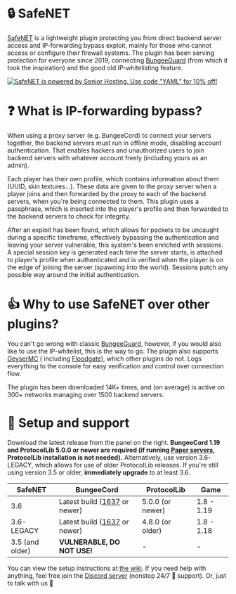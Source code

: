 # 🔒 SafeNET

[SafeNET](https://www.spigotmc.org/resources/65075/) is a lightweight plugin protecting you from direct backend server
access and IP-forwarding bypass exploit, mainly for those who cannot access or configure their firewall systems. The
plugin has been serving protection for everyone since 2019,
connecting [BungeeGuard](https://github.com/lucko/BungeeGuard) (from which it took the inspiration) and the good old
IP-whitelisting feature.

[![SafeNET is powered by Senior Hosting. Use code "YAML" for 10% off!](https://cdn.discordapp.com/attachments/927561782279675977/945372759289126973/Group_129.png)](https://senior-host.com/)

# ❓ What is IP-forwarding bypass?

When using a proxy server (e.g. BungeeCord) to connect your servers together, the backend servers must run in offline
mode, disabling account authentication. That enables hackers and unauthorized users to join backend servers with
whatever account freely (including yours as an admin).

Each player has their own profile, which contains information about them (UUID, skin textures...). These data are given
to the proxy server when a player joins and then forwarded by the proxy to each of the backend servers, when you're
being connected to them. This plugin uses a passphrase, which is inserted into the player's profile and then forwarded
to the backend servers to check for integrity.

After an exploit has been found, which allows for packets to be uncaught during a specific timeframe, effectively
bypassing the authentication and leaving your server vulnerable, this system's been enriched with sessions. A special
session key is generated each time the server starts, is attached to player's profile when authenticated and is verified
when the player is on the edge of joining the server (spawning into the world). Sessions patch any possible way around
the initial authentication.

# 👍 Why to use SafeNET over other plugins?

You can't go wrong with classic [BungeeGuard](https://github.com/lucko/BungeeGuard), however, if you would also like to
use the IP-whitelist, this is the way to go. The plugin also supports [GeyserMC](https://github.com/GeyserMC/Geyser) (
including [Floodgate](https://github.com/GeyserMC/Floodgate/)), which other plugins do not. Logs everything to the
console for easy verification and control over connection flow.

The plugin has been downloaded 14K+ times, and (on average) is active on 300+ networks managing over 1500 backend
servers.

# 🔧 Setup and support

Download the latest release from the panel on the right. **BungeeCord 1.19 and ProtocolLib 5.0.0 or newer are
required (if running [Paper servers](https://papermc.io/), ProtocolLib installation is not needed).** Alternatively, use version 3.6-LEGACY, which allows for use of older ProtocolLib releases. If you're still
using version 3.5 or older, **immediately upgrade** to at least 3.6.

| SafeNET | BungeeCord | ProtocolLib | Game |
| ------- | ---------- | ----------- | ---- |
| 3.6 | Latest build ([1637](https://ci.md-5.net/job/BungeeCord/1637/) or newer) | 5.0.0 (or newer) | 1.8 - 1.19 |
| 3.6-LEGACY | Latest build ([1637](https://ci.md-5.net/job/BungeeCord/1637/) or newer) | 4.8.0 (or older) | 1.8 - 1.18 |
| 3.5 (and older) | **VULNERABLE, DO NOT USE!** | - | - |

You can view the setup instructions at [the wiki](https://dejvokep.gitbook.io/safenet/). If you need help with anything,
feel free join the [Discord server](https://discord.gg/BbhADEy) (nonstop 24/7 🤖 support). Or, just to talk with us 👋
